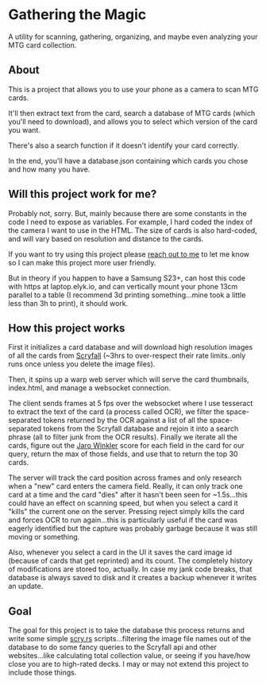 # Gathering the Magic

A utility for scanning, gathering, organizing, and maybe even analyzing your MTG card collection.

## About

This is a project that allows you to use your phone as a camera to scan MTG cards.

It'll then extract text from the card, search a database of MTG cards (which you'll need to download), and allows you to select which version of the card you want.

There's also a search function if it doesn't identify your card correctly.

In the end, you'll have a database.json containing which cards you chose and how many you have.

## Will this project work for me?

Probably not, sorry. But, mainly because there are some constants in the code I need to expose as variables. For example, I hard coded the index of the camera I want to use in the HTML. The size of cards is also hard-coded, and will vary based on resolution and distance to the cards.

If you want to try using this project please [reach out to me](elyk.dev) to let me know so I can make this project more user friendly.

But in theory if you happen to have a Samsung S23+, can host this code with https at laptop.elyk.io, and can vertically mount your phone 13cm parallel to a table (I recommend 3d printing something...mine took a little less than 3h to print), it should work.

## How this project works

First it initializes a card database and will download high resolution images of all the cards from [Scryfall](https://scryfall.com/) (~3hrs to over-respect their rate limits..only runs once unless you delete the image files).

Then, it spins up a warp web server which will serve the card thumbnails, index.html, and manage a websocket connection.

The client sends frames at 5 fps over the websocket where I use tesseract to extract the text of the card (a process called OCR), we filter the space-separated tokens returned by the OCR against a list of all the space-separated tokens from the Scryfall database and rejoin it into a search phrase (all to filter junk from the OCR results). Finally we iterate all the cards, figure out the [Jaro Winkler](https://docs.rs/strsim/latest/strsim/fn.jaro_winkler.html) score for each field in the card for our query, return the max of those fields, and use that to return the top 30 cards.

The server will track the card position across frames and only research when a "new" card enters the camera field. Really, it can only track one card at a time and the card "dies" after it hasn't been seen for ~1.5s...this could have an effect on scanning speed, but when you select a card it "kills" the current one on the server. Pressing reject simply kills the card and forces OCR to run again...this is particularly useful if the card was eagerly identified but the capture was probably garbage because it was still moving or something.

Also, whenever you select a card in the UI it saves the card image id (because of cards that get reprinted) and its count. The completely history of modifications are stored too, actually. In case my jank code breaks, that database is always saved to disk and it creates a backup whenever it writes an update.

## Goal

The goal for this project is to take the database this process returns and write some simple [scry.rs](https://github.com/KyleMiles/scryrs) scripts...filtering the image file names out of the database to do some fancy queries to the Scryfall api and other websites...like calculating total collection value, or seeing if you have/how close you are to high-rated decks. I may or may not extend this project to include those things.
